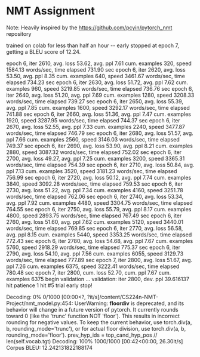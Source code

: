 # NMT Assignment
Note: Heavily inspired by the https://github.com/pcyin/pytorch_nmt repository

trained on colab for less than half an hour -- early stopped at epoch 7, getting a BLEU score of 12.24.

epoch 6, iter 2610, avg. loss 53.62, avg. ppl 7.61 cum. examples 320, speed 1584.13 words/sec, time elapsed 731.90 sec
epoch 6, iter 2620, avg. loss 53.50, avg. ppl 8.35 cum. examples 640, speed 3461.67 words/sec, time elapsed 734.23 sec
epoch 6, iter 2630, avg. loss 51.72, avg. ppl 7.62 cum. examples 960, speed 3219.85 words/sec, time elapsed 736.76 sec
epoch 6, iter 2640, avg. loss 51.20, avg. ppl 7.69 cum. examples 1280, speed 3208.33 words/sec, time elapsed 739.27 sec
epoch 6, iter 2650, avg. loss 55.39, avg. ppl 7.85 cum. examples 1600, speed 3292.17 words/sec, time elapsed 741.88 sec
epoch 6, iter 2660, avg. loss 51.36, avg. ppl 7.47 cum. examples 1920, speed 3287.95 words/sec, time elapsed 744.37 sec
epoch 6, iter 2670, avg. loss 52.55, avg. ppl 7.33 cum. examples 2240, speed 3477.87 words/sec, time elapsed 746.79 sec
epoch 6, iter 2680, avg. loss 51.57, avg. ppl 7.66 cum. examples 2560, speed 3146.03 words/sec, time elapsed 749.37 sec
epoch 6, iter 2690, avg. loss 53.90, avg. ppl 8.21 cum. examples 2880, speed 3087.32 words/sec, time elapsed 752.02 sec
epoch 6, iter 2700, avg. loss 49.27, avg. ppl 7.25 cum. examples 3200, speed 3365.31 words/sec, time elapsed 754.39 sec
epoch 6, iter 2710, avg. loss 50.84, avg. ppl 7.13 cum. examples 3520, speed 3181.23 words/sec, time elapsed 756.99 sec
epoch 6, iter 2720, avg. loss 50.12, avg. ppl 7.74 cum. examples 3840, speed 3092.28 words/sec, time elapsed 759.53 sec
epoch 6, iter 2730, avg. loss 51.22, avg. ppl 7.34 cum. examples 4160, speed 3251.78 words/sec, time elapsed 762.06 sec
epoch 6, iter 2740, avg. loss 53.34, avg. ppl 7.92 cum. examples 4480, speed 3304.75 words/sec, time elapsed 764.55 sec
epoch 6, iter 2750, avg. loss 55.79, avg. ppl 8.17 cum. examples 4800, speed 2893.75 words/sec, time elapsed 767.49 sec
epoch 6, iter 2760, avg. loss 51.60, avg. ppl 7.62 cum. examples 5120, speed 3440.01 words/sec, time elapsed 769.85 sec
epoch 6, iter 2770, avg. loss 56.58, avg. ppl 8.15 cum. examples 5440, speed 3353.25 words/sec, time elapsed 772.43 sec
epoch 6, iter 2780, avg. loss 54.68, avg. ppl 7.67 cum. examples 5760, speed 2918.29 words/sec, time elapsed 775.37 sec
epoch 6, iter 2790, avg. loss 54.10, avg. ppl 7.56 cum. examples 6055, speed 3129.73 words/sec, time elapsed 777.89 sec
epoch 7, iter 2800, avg. loss 51.67, avg. ppl 7.26 cum. examples 6375, speed 3222.41 words/sec, time elapsed 780.48 sec
epoch 7, iter 2800, cum. loss 52.70, cum. ppl 7.67 cum. examples 6375
begin validation ...
validation: iter 2800, dev. ppl 39.616137
hit patience 1
hit #5 trial
early stop!


Decoding:   0% 0/1000 [00:00<?, ?it/s]/content/CS224n-NMT-Project/nmt_model.py:454: UserWarning: __floordiv__ is deprecated, and its behavior will change in a future version of pytorch. It currently rounds toward 0 (like the 'trunc' function NOT 'floor'). This results in incorrect rounding for negative values. To keep the current behavior, use torch.div(a, b, rounding_mode='trunc'), or for actual floor division, use torch.div(a, b, rounding_mode='floor').
  prev_hyp_ids = top_cand_hyp_pos // len(self.vocab.tgt)
Decoding: 100% 1000/1000 [00:42<00:00, 26.30it/s]
Corpus BLEU: 12.242131822188174